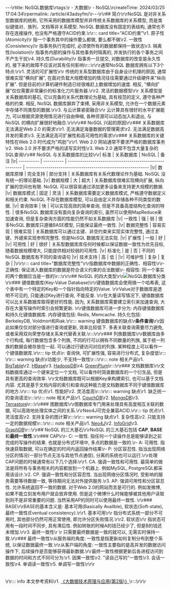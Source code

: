 ---\rtitle: NoSQL数据库\rtags:\r  - 大数据\r  - NoSQL\rcreateTime: 2024/03/25 17:04:34\rpermalink: /article/43adsyfm/\r---\r\r## 简介\r\rNoSQL 是对非关系型数据库的统称, 它所采用的数据库模型并非传统关系数据库的关系模型, 而是类似键值对、族列、文档等非关系模型. NoSQL 数据库没有固定的表结构, 通常也不存在连接操作, 也没有严格遵守ACID约束.\r\r::: card  title="ACID约束"\r1. 原子性(Atomicity)\r    指一个事务其中的操作要么都做, 要么都不做\r2. 一致性(Consistency)\r    指事务执行完成时, 必须使所有的数据都保持一致状态\r3. 隔离性(Isolation)\r    指事务内部的操作与其他事务时隔离的, 并发执行的各个事务之间不产生干扰\r4. 持久性(Durability)\r    指事务一旦提交, 对数据库的改变是永久性的, 接下来的故障不应该对其有任何影响\r:::\r\r\r通常NoSQL 数据库拥有以下3个特点:\r\r1. 灵活的可扩展性\r\r    传统的关系型数据库由于自身设计机理的原因, 通常很难实现"横向扩展", 在面对负载大规模增加的情况往往需要通过升级硬件来"纵向扩展". 但是目前的计算机硬件制造已经很难赶上数据增加的速度. 相反, "横向扩展"仅仅需要非常廉价的标准化刀片服务器.\r\r2. 灵活的数据模型\r\r    关系模型是关系数据库的基石, 它以完备的关系代数理论为基础, 具有规范的定义, 遵守各种严格的约束. 相反, NoSQL 数据库摒弃了束缚, 采用非关系模型, 允许在一个数据元素中存储不同类型的数据.\r\r3. 与云计算紧密融合\r\r    云计算具有很好的水平扩展能力, 可以根据资源使用情况进行自由伸缩, 各种资源可以动态加入和退出, 与NoSQL 的横向扩展很好地融合.\r\r\r\r## NoSQL 兴起的原因\r\r### 关系数据库无法满足Web 2.0 的需求\r\r1. 无法满足海量数据的管理需求\r2. 无法满足数据高并发的需求\r3. 无法满足高可扩展性和高可用性的需求\r\r### 关系数据库的关键特性在Web 2.0 时代成为"鸡肋"\r\r1. Web 2.0 网站通常不要求严格的数据库事务\r2. Web 2.0 并不要求严格的读写实时性\r3. Web 2.0 通常不包含大量复杂的SQL查询\r\r## NoSQL 与关系数据库的比较\r\r| 标准       | 关系数据库 | NoSQL                                                   | 备注                                                         |\r| ---------- | ---------- | ------------------------------------------------------- | ------------------------------------------------------------ |\r| 数据库原理 | 完全支持   | 部分支持                                                | 关系数据库有关系代数理论作为基础. NoSQL 没有统一的理论基础.  |\r| 数据规模   | 大         | 超大                                                    | 关系数据库很难实现横向扩展, 纵向扩展的空间也有限. NoSQL 可以很容易通过添加更多设备来支持更大规模的数据. |\r| 数据库模式 | 固定       | 灵活                                                    | 关系数据库需要定义数据库模式, 严格遵守数据定义和相关约束. NoSQL 不存在数据库模型, 可以自由定义并存储各种不同类型的数据. |\r| 查询效率   | 快         | 可以实现高效的简单查询, 但是不具备高度结构化查询的特性. | 很多NoSQL 数据库没有面向复杂查询的索引, 虽然可以使用MapReduce来加速查询, 但是复杂查询方面的性能仍然不如关系数据库 |\r| 一致性     | 强         | 弱                                                      | 很多NoSQL 数据库只遵循BASE模型, 只能保证最终一致性.          |\r| 数据完整性 | 容易实现   | 很难实现                                                | 关系数据库可以通过主键、非空约束来实现实体完整性, 通过主键、外键来实现参照完整性. 但是NoSQL 数据库无法实现. |\r| 扩展性     | 一般       | 好                                                      |                                                              |\r| 可用性     | 好         | 很好                                                    | 关系型数据库库任何时候都以保证数据一致性为优先目标, 随着数据规模增大, 只能提供相对较弱的可用性. |\r| 标准化     | 是         | 否                                                      | 不同的NoSQL 数据库有不同的查询语句                           |\r| 技术支持   | 高         | 低                                                      |                                                              |\r| 可维护性   | 复杂       | 复杂                                                    |                                                              |\r\r\r::: card  title="数据库完整性"\r\r指数据库中数据的正确性、相容性\r\r- 正确性: 保证进入数据库的数据是符合语义约束的合法数据\r- 相容性: 同一个事实的两个数据应当是一致的\r:::\r\r\r## NoSQL 的四大类型\r\r![NoSQL数据库分类](https://zengzhanhang.com/notes/BigData/assets/ch5/NoSQL%E5%9B%9B%E5%A4%A7%E7%B1%BB%E5%9E%8B.jpg)\r\r### 键值数据库(Key-Value Database)\r\r键值数据库会使用搞一个哈希表, 这个表中有一个特定的Key和一个指针指向特定的Value. \r\rValue对于数据库是透明不可见的, 只能通过Key进行查询, 不能反查. \r\r在大量读写情况下, 键值数据库可以比关系数据库取得更好的性能. 因为, 关系数据库需要建立索引来加速查询, 大存在大量写操作时索引会频繁更新. \r\r键值数据库可进一步分为: 内存键值数据库和持久化键值数据库. 内存键值包括: Redis, Memcache. 持久化包括: BerkeleyDB, Voldmort和Riak.\r\r::: warning 键值数据库的缺点\r**条件查询**\r\r因此如果仅仅对部分值进行查询或更新, 效率比较低下. 多表关联查询需要尽力避免, 或者采用双向荣誉存储关系来代替表关联.\r:::\r\r\r### 列族数据库\r\r数据库由多个行构成, 每行数据包含多个列族, 不同的行可以拥有不同数量的列族, 属于统一列族的数据会被存放在一起. 可以通过行键访问对应的列族. 某种程度上可以看作一个键值数据库.\r\r::: tip 优点\r: 查询快, 可扩展性强, 容易进行分布式, 复杂度低\r::: \r\r::: warning 缺点\r功能少, 不支持一致性\r:::\r\r::: note 相关产品\r1. [BigTable](https://cloud.google.com/bigtable/docs/overview?hl=zh-cn)\r2. [HBase](https://hbase.apache.org/)\r3. [HadoopDB](https://hadoop.apache.org/)\r4. [GreenPlum](https://greenplum.org/)\r:::\r\r### 文档数据库\r\r文档数据库通过一个键来定位一个文档, 可以看作时简直数据库的一个衍生品, 但是具有更高的查询效率. \r\r文档数据库既可以根据Key来构建索引, 也可以基于文档内容. 尤其是基于文档内容的索引和查询这种能力是文档数据库不同于键值数据库的地方.\r\r::: tip 优点\r1. 性能好\r2. 灵活度高\r:::\r\r::: warning 缺点\r1. 缺乏统一的查询语法\r:::\r\r::: note 相关产品\r1. [CouchDB](https://couchdb.apache.org/)\r2. [MongoDB](https://www.mongodb.com/zh-cn/docs/)\r3. [Terrastore](https://terraria.org/)\r:::\r\r### 图数据库\r\r图数据库专门用来处理具有高度相互关联的数据, 可以高效地处理实体之间的关系.\r\rNeo4J可完全兼容ACID.\r\r::: tip 优点\r1. 灵活度高\r2. 支持复杂的图计算\r:::\r\r::: warning 缺点\r1. 复杂性高\r2. 只能支持一定的数据规模\r:::\r\r::: note 相关产品\r1. [Neo4J](https://neo4j.com/)\r2. [InfoGrid](https://www.infogrid.io/)\r3. [GraphDB](https://graphdb.ontotext.com/)\r:::\r\r## NoSQL 的三大基石\r\rNoSQL 的三大基石包括 **CAP**, **BASE**和**最终一致性**.\r\r### CAP\r\r- C: 一致性. 指任何一个读操作总是能够读到之前完成的写操作的结果. 也就是分布式环境中, 多点的数据是一致的.\r- A: 可用性. 指快速获取数据, 可以在确定的时间内返回操作结果\r- P: 分区容忍性. 指当出现网络分区的情况(一部分节点无法与其他节点通信), 分离的系统也可以运行.\r\r处理CAP问题的时候通常有以下几个选择:\r\r1. CA. 强调一致性和可用性. 最简单的做法是将所有与事务相关的内容都放到一个机器上. 例如MySQL, PostgreSQL都采用该设计.\r2. CP. 强调一致性和分区容忍性. 当出现网络分区情况时, 受影响的服务需要等待数据一致, 等待期间无法对外提供服务.\r3. AP. 强调可用性和分区容忍性. 允许系统返回不一致的数据. 对于Web 2.0的网站而言是可行的. 例如发微博, 如果不能立刻发布用户就会放弃使用. 但是这个微博什么时候能够被其他用户读取到则不是非常重要的问题. 当然采用AP的同时可以使用最终一致性. \r\r### BASE\r\rBASE的基本含义是: 基本可用(Basically Availble), 软状态(Soft-state), 最终一致性(Eventual consistency).\r\r1. 基本可用\r\r    指分布式系统一部分不可用时, 其他部分仍然可用正常使用, 即允许分区失败情况.\r\r2. 软状态\r\r    指状态可用有一段时间不同步, 具有滞后性. 例如转账的时候A的钱已经少了, 但是B的钱还未增加.\r\r3. 最终一致性\r   \r   只需要最终数据是一致的就可以, 无需实时保持一致.\r\r### 最终一致性\r从服务端的角度: 一致性是指更新如何复制分布到整个系统, 以保证数据最终一致.\r\r从客户端的角度: 一致性主要指的是高并发的数据访问操作下, 后续操作是否能够获得最新数据.\r\r最终一致性根据更新后各进程访问到数据的时间和方式不同可分为:\r1. 因果一致性\r2. "读自己写的"一致性\r3. 会话一致性\r4. 单调读一致性\r5. 单调写一致性\r\r\r<br /><br /><br />\r\r::: info 本文参考资料\r1. [《大数据技术原理与应用(第2版)》](https://book.douban.com/subject/27606713/)\r:::\r\r\r